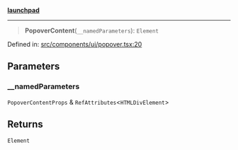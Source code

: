 [**launchpad**](index.md)

***

> **PopoverContent**(`__namedParameters`): `Element`

Defined in: [src/components/ui/popover.tsx:20](https://github.com/victorbratov/launchpad/blob/76a3946e066bd4867b4d8959b0de6dc2965f2137/src/components/ui/popover.tsx#L20)

## Parameters

### \_\_namedParameters

`PopoverContentProps` & `RefAttributes`\<`HTMLDivElement`\>

## Returns

`Element`
